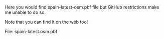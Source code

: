 Here you would find spain-latest-osm.pbf file but GitHub restrictions make me unable to do so. 

Note that you can find it on the web too!

File:
spain-latest.osm.pbf
